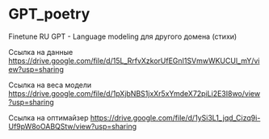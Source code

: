 # GPT_poetry

Finetune RU GPT - Language modeling для другого домена (стихи)

Ссылка на данные https://drive.google.com/file/d/15L_RrfvXzkorUfEGnI1SVmwWKUCUl_mY/view?usp=sharing

Ссылка на веса модели https://drive.google.com/file/d/1pXjbNBS1jxXr5xYmdeX72piLi2E3I8wo/view?usp=sharing

Ссылка на оптимайзер https://drive.google.com/file/d/1ySi3L1_jqd_Cizq9i-Uf9pW8oOABQStw/view?usp=sharing
